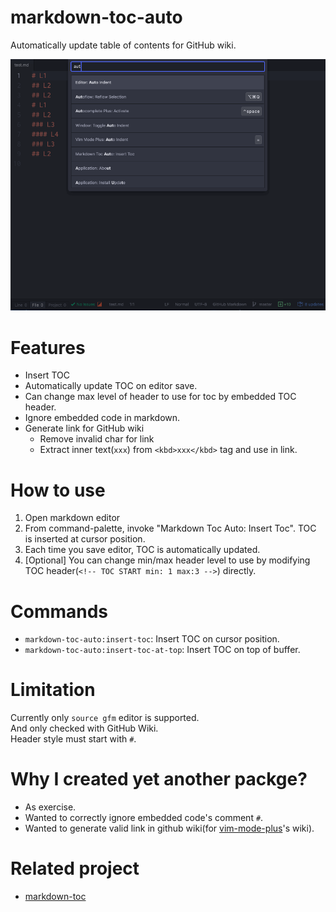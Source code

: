 # markdown-toc-auto

Automatically update table of contents for GitHub wiki.

![gif](https://raw.githubusercontent.com/t9md/t9md/12d553f0ec6d5ae921dea200ae2250f718a09523/img/atom-markdown-toc-auto.gif)

# Features

- Insert TOC
- Automatically update TOC on editor save.
- Can change max level of header to use for toc by embedded TOC header.
- Ignore embedded code in markdown.
- Generate link for GitHub wiki
  - Remove invalid char for link
  - Extract inner text(`xxx`) from `<kbd>xxx</kbd>` tag and use in link.

# How to use

1. Open markdown editor
2. From command-palette, invoke "Markdown Toc Auto: Insert Toc". TOC is inserted at cursor position.
3. Each time you save editor, TOC is automatically updated.
4. [Optional] You can change min/max header level to use by modifying TOC header(`<!-- TOC START min: 1 max:3 -->`) directly.

# Commands

- `markdown-toc-auto:insert-toc`: Insert TOC on cursor position.
- `markdown-toc-auto:insert-toc-at-top`: Insert TOC on top of buffer.

# Limitation

Currently only `source gfm` editor is supported.  
And only checked with GitHub Wiki.  
Header style must start with `#`.  

# Why I created yet another packge?

- As exercise.
- Wanted to correctly ignore embedded code's comment `#`.
- Wanted to generate valid link in github wiki(for [vim-mode-plus](https://atom.io/packages/vim-mode-plus)'s wiki).

# Related project

- [markdown-toc](https://atom.io/packages/markdown-toc)
